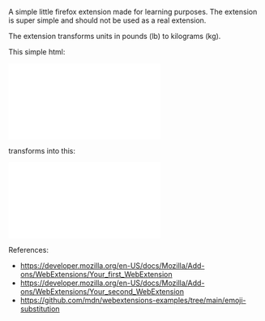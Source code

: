 A simple little firefox extension made for learning purposes. The extension is super simple and should not be used as a real extension.

The extension transforms units in pounds (lb) to kilograms (kg).

This simple html:

![](images/pre-extension.html)

transforms into this:

![](images/post-extension.html)

References:

- https://developer.mozilla.org/en-US/docs/Mozilla/Add-ons/WebExtensions/Your_first_WebExtension
- https://developer.mozilla.org/en-US/docs/Mozilla/Add-ons/WebExtensions/Your_second_WebExtension
- https://github.com/mdn/webextensions-examples/tree/main/emoji-substitution
